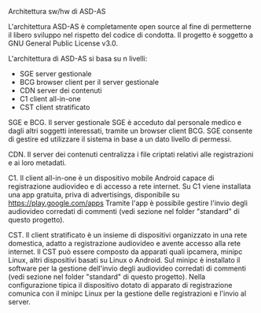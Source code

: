 Architettura sw/hw di ASD-AS

L'architettura ASD-AS è completamente open source al fine di permetterne il libero sviluppo nel rispetto del codice di condotta.
Il progetto è soggetto a GNU General Public License v3.0.

L'architettura di ASD-AS si basa su n livelli:

- SGE server gestionale
- BCG browser client per il server gestionale
- CDN server dei contenuti
- C1 client all-in-one
- CST client stratificato

SGE e BCG. 
Il server gestionale SGE è acceduto dal personale medico e dagli altri soggetti interessati, tramite un browser client BCG.
SGE consente di gestire ed utilizzare il sistema in base a un dato livello di permessi.

CDN. 
Il server dei contenuti centralizza i file criptati relativi alle registrazioni e ai loro metadati.

C1. 
Il client all-in-one è un dispositivo mobile Android capace di registrazione audiovideo e di accesso a rete internet.
Su C1 viene installata una app gratuita, priva di advertisings, disponibile su https://play.google.com/apps
Tramite l'app è possibile gestire l'invio degli audiovideo corredati di commenti (vedi sezione nel folder "standard" di questo progetto).

CST. 
Il client stratificato è un insieme di dispositivi organizzato in una rete domestica, adatto a registrazione audiovideo e avente accesso alla rete internet.
Il CST può essere composto da apparati quali ipcamera, minipc Linux, altri dispositivi basati su Linux o Android.
Sul minipc è installato il software per la gestione dell'invio degli audiovideo corredati di commenti (vedi sezione nel folder "standard" di questo progetto).
Nella configurazione tipica il dispositivo dotato di apparato di registrazione comunica con il minipc Linux per la gestione delle registrazioni e l'invio al server.


